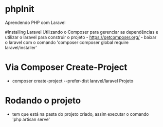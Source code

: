 # phpInit
Aprendendo PHP com Laravel

#Installing Laravel
  Utilizando o Composer para gerenciar as dependências e utilizar o laravel para construir o projeto
    - https://getcomposer.org/
    - baixar o laravel com o comando 'composer composer global require laravel/installer'
# Via Composer Create-Project
  - composer create-project --prefer-dist laravel/laravel Projeto
  
# Rodando o projeto
  - tem que está na pasta do projeto criado, assim executar o comando 'php artisan serve'
   

